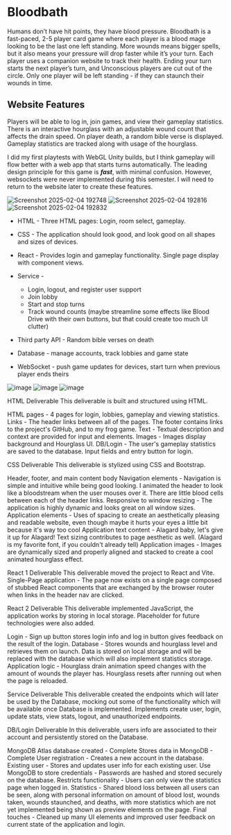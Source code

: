 # Bloodbath
Humans don’t have hit points, they have blood pressure. Bloodbath is a fast-paced, 2-5 player card game where each player is a blood mage looking to be the last one left standing. More wounds means bigger spells, but it also means your pressure will drop faster while it’s your turn. Each player uses a companion website to track their health. Ending your turn starts the next player’s turn, and Unconscious players are cut out of the circle. Only one player will be left standing - if they can staunch their wounds in time.

## Website Features
Players will be able to log in, join games, and view their gameplay statistics.
There is an interactive hourglass with an adjustable wound count that affects the drain speed.
On player death, a random bible verse is displayed.
Gameplay statistics are tracked along with usage of the hourglass.

<!-- Once everyone has joined, each device will be given an identifying number 1-6, and players select their left and right neighbors to establish turn order. The creator of the lobby can start the game, and can pause the game while it's not their turn. Tapping or clicking on the left and right hand sides of the lower half of the screen increments and decrements wound count, tapping on the upper half ends the turn and passes to the next player, and swiping up or beginning a click low and ending it high ends the turn with regenerate until the start of that player's next turn. -->
I did my first playtests with WebGL Unity builds, but I think gameplay will flow better with a web app that starts turns automatically. The leading design principle for this game is ***fast***, with minimal confusion. However, websockets were never implemented during this semester. I will need to return to the website later to create these features.

![Screenshot 2025-02-04 192748](https://github.com/user-attachments/assets/585a58f4-94bb-4b35-92d7-047eeff5e09e)
![Screenshot 2025-02-04 192816](https://github.com/user-attachments/assets/aa6cdac8-17df-421e-bd58-7ea7b8c2a768)
![Screenshot 2025-02-04 192832](https://github.com/user-attachments/assets/da436938-d8c9-4651-9a93-85bd156d1952)

- HTML - Three HTML pages: Login, room select, gameplay.
- CSS - The application should look good, and look good on all shapes and sizes of devices.
- React - Provides login and gameplay functionality. Single page display with component views.
- Service -
  - Login, logout, and register user support
  - Join lobby
  - Start and stop turns
  - Track wound counts (maybe streamline some effects like Blood Drive with their own buttons, but that could create too much UI clutter)

- Third party API - Random bible verses on death
- Database - manage accounts, track lobbies and game state
- WebSocket - push game updates for devices, start turn when previous player ends theirs

![image](https://github.com/user-attachments/assets/2f29444e-0c59-416f-a663-da33f1fdacdc)
![image](https://github.com/user-attachments/assets/b5c8c19e-2606-4325-bbad-f883f691b85e)
![image](https://github.com/user-attachments/assets/5963ac66-fd27-4650-ba40-b62a7ed1ab66)

HTML Deliverable
This deliverable is built and structured using HTML.

HTML pages - 4 pages for login, lobbies, gameplay and viewing statistics.
Links - The header links between all of the pages. The footer contains links to the project's GitHub, and to my frog game.
Text - Textual description and context are provided for input and elements.
Images -  Images display background and Hourglass UI.
DB/Login - The user's gameplay statistics are saved to the database. Input fields and entry button for login.

CSS Deliverable
This deliverable is stylized using CSS and Bootstrap.

Header, footer, and main content body
Navigation elements - Navigation is simple and intuitive while being good looking. I animated the header to look like a bloodstream when the user mouses over it. There are little blood cells between each of the header links.
Responsive to window resizing - The application is highly dynamic and looks great on all window sizes.
Application elements - Uses of spacing to create an aesthetically pleasing and readable website, even though maybe it hurts your eyes a little bit because it's way too cool
Application text content - Alagard baby, let's give it up for Alagard! Text sizing contributes to page aesthetic as well. (Alagard is my favorite font, if you couldn't already tell)
Application images - Images are dynamically sized and properly aligned and stacked to create a cool animated hourglass effect.

React 1 Deliverable
This deliverable moved the project to React and Vite.
Single-Page application - The page now exists on a single page composed of stubbed React components that are exchanged by the browser router when links in the header nav are clicked.

React 2 Deliverable
This deliverable implemented JavaScript, the application works by storing in local storage. Placeholder for future technologies were also added.

Login - Sign up button stores login info and log in button gives feedback on the result of the login.
Database - Stores wounds and hourglass level and retrieves them on launch. Data is stored on local storage and will be replaced with the database which will also implement statistics storage.
Application logic - Hourglass drain animation speed changes with the amount of wounds the player has. Hourglass resets after running out when the page is reloaded.

Service Deliverable
This deliverable created the endpoints which will later be used by the Database, mocking out some of the functionality which will be available once Database is implemented. Implements create user, login, update stats, view stats, logout, and unauthorized endpoints.

DB/Login Deliverable
In this deliverable, users info are associated to their account and persistently stored on the Database.

MongoDB Atlas database created - Complete
Stores data in MongoDB - Complete
User registration - Creates a new account in the database.
Existing user - Stores and updates user info for each existing user.
Use MongoDB to store credentials - Passwords are hashed and stored securely on the database.
Restricts functionality - Users can only view the statistics page when logged in.
Statistics - Shared blood loss between all users can be seen, along with personal information on amount of blood lost, wounds taken, wounds staunched, and deaths, with more statistics which are not yet implemented being shown as preview elements on the page.
Final touches - Cleaned up many UI elements and improved user feedback on current state of the application and login.
